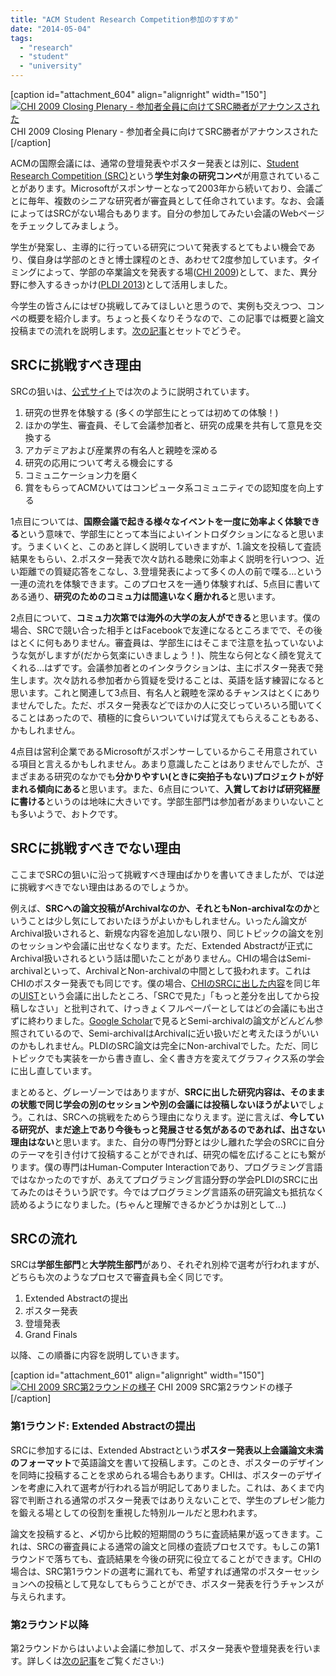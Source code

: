 ```yaml
---
title: "ACM Student Research Competition参加のすすめ"
date: "2014-05-04"
tags: 
  - "research"
  - "student"
  - "university"
---
```


\[caption id="attachment\_604" align="alignright" width="150"\][![CHI 2009 Closing Plenary - 参加者全員に向けてSRC勝者がアナウンスされた](/images/DSC03539-150x150.jpg)](http://junkato.jp/ja/blog/wp-content/uploads/2014/05/DSC03539.jpg) CHI 2009 Closing Plenary - 参加者全員に向けてSRC勝者がアナウンスされた\[/caption\]

ACMの国際会議には、通常の登壇発表やポスター発表とは別に、[Student Research Competition (SRC)](http://src.acm.org/ "SRC Homepage")という**学生対象の研究コンペ**が用意されていることがあります。Microsoftがスポンサーとなって2003年から続いており、会議ごとに毎年、複数のシニアな研究者が審査員として任命されています。なお、会議によってはSRCがない場合もあります。自分の参加してみたい会議のWebページをチェックしてみましょう。

学生が発案し、主導的に行っている研究について発表するとてもよい機会であり、僕自身は学部のときと博士課程のとき、あわせて2度参加しています。タイミングによって、学部の卒業論文を発表する場([CHI 2009](http://www.chi2009.org/Authors/CallForPapers/StudentResearchCompetition.html "Student Research Competition - CHI 2009"))として、また、異分野に参入するきっかけ([PLDI 2013](http://www.cs.wm.edu/~idillig/pldi13-src/ "PLDI 2013 Student Research Competition"))として活用しました。

今学生の皆さんにはぜひ挑戦してみてほしいと思うので、実例も交えつつ、コンペの概要を紹介します。ちょっと長くなりそうなので、この記事では概要と論文投稿までの流れを説明します。[次の記事](http://junkato.jp/ja/blog/2014/05/05/encouragement-on-student-research-compeititon-2/ "Student Research Competitionのすすめ (続き)")とセットでどうぞ。

## SRCに挑戦すべき理由

SRCの狙いは、[公式サイト](http://src.acm.org/ "SRC Homepage")では次のように説明されています。

1. 研究の世界を体験する (多くの学部生にとっては初めての体験！)
2. ほかの学生、審査員、そして会議参加者と、研究の成果を共有して意見を交換する
3. アカデミアおよび産業界の有名人と親睦を深める
4. 研究の応用について考える機会にする
5. コミュニケーション力を磨く
6. 賞をもらってACMひいてはコンピュータ系コミュニティでの認知度を向上する

1点目については、**国際会議で起きる様々なイベントを一度に効率よく体験できる**という意味で、学部生にとって本当によいイントロダクションになると思います。うまくいくと、このあと詳しく説明していきますが、1.論文を投稿して査読結果をもらい、2.ポスター発表で次々訪れる聴衆に効率よく説明を行いつつ、近い距離での質疑応答をこなし、3.登壇発表によって多くの人の前で喋る…という一連の流れを体験できます。このプロセスを一通り体験すれば、5点目に書いてある通り、**研究のためのコミュ力は間違いなく磨かれる**と思います。

2点目について、**コミュ力次第では海外の大学の友人ができる**と思います。僕の場合、SRCで競い合った相手とはFacebookで友達になるところまでで、その後はとくに何もありません。審査員は、学部生にはそこまで注意を払っていないような気がしますが(だから気楽にいきましょう！)、院生なら何となく顔を覚えてくれる…はずです。会議参加者とのインタラクションは、主にポスター発表で発生します。次々訪れる参加者から質疑を受けることは、英語を話す練習になると思います。これと関連して3点目、有名人と親睦を深めるチャンスはとくにありませんでした。ただ、ポスター発表などでほかの人に交じっていろいろ聞いてくることはあったので、積極的に食らいついていけば覚えてもらえることもある、かもしれません。

4点目は営利企業であるMicrosoftがスポンサーしているからこそ用意されている項目と言えるかもしれません。あまり意識したことはありませんでしたが、さまざまある研究のなかでも**分かりやすい(ときに突拍子もない)プロジェクトが好まれる傾向にある**と思います。また、6点目について、**入賞しておけば研究経歴に書ける**というのは地味に大きいです。学部生部門は参加者があまりいないことも多いようで、おトクです。

## SRCに挑戦すべきでない理由

ここまでSRCの狙いに沿って挑戦すべき理由ばかりを書いてきましたが、では逆に挑戦すべきでない理由はあるのでしょうか。

例えば、**SRCへの論文投稿がArchivalなのか、それともNon-archivalなのか**ということは少し気にしておいたほうがよいかもしれません。いったん論文がArchival扱いされると、新規な内容を追加しない限り、同じトピックの論文を別のセッションや会議に出せなくなります。ただ、Extended Abstractが正式にArchival扱いされるという話は聞いたことがありません。CHIの場合はSemi-archivalといって、ArchivalとNon-archivalの中間として扱われます。これはCHIのポスター発表でも同じです。僕の場合、[CHIのSRCに出した内容](http://junkato.jp/multirobot/ "Multi-touch Interface for Controlling Multiple Mobile Robots | junkato.jp")を同じ年の[UIST](http://www.acm.org/uist/uist2009/ "ACM 22nd Symposium on User Interface Software and Technology")という会議に出したところ、「SRCで見た」「もっと差分を出してから投稿しなさい」と批判されて、けっきょくフルペーパーとしてはどの会議にも出さずに終わりました。[Google Scholar](http://scholar.google.co.jp/scholar?oi=bibs&hl=ja&cites=8380341699200760611 "Kato: Multi-touch interface for controlling multiple mobile robots - Google Scholar")で見るとSemi-archivalの論文がどんどん参照されているので、Semi-archivalはArchivalに近い扱いだと考えたほうがいいのかもしれません。PLDIのSRC論文は完全にNon-archivalでした。ただ、同じトピックでも実装を一から書き直し、全く書き方を変えてグラフィクス系の学会に出し直しています。

まとめると、グレーゾーンではありますが、**SRCに出した研究内容は、そのままの状態で同じ学会の別のセッションや別の会議には投稿しないほうがよい**でしょう。これは、SRCへの挑戦をためらう理由になりえます。逆に言えば、**今している研究が、まだ途上であり今後もっと発展させる気があるのであれば、出さない理由はない**と思います。また、自分の専門分野とは少し離れた学会のSRCに自分のテーマを引き付けて投稿することができれば、研究の幅を広げることにも繋がります。僕の専門はHuman-Computer Interactionであり、プログラミング言語ではなかったのですが、あえてプログラミング言語分野の学会PLDIのSRCに出てみたのはそういう訳です。今ではプログラミング言語系の研究論文も抵抗なく読めるようになりました。(ちゃんと理解できるかどうかは別として…)

## SRCの流れ

SRCは**学部生部門**と**大学院生部門**があり、それぞれ別枠で選考が行われますが、どちらも次のようなプロセスで審査員も全く同じです。

1. Extended Abstractの提出
2. ポスター発表
3. 登壇発表
4. Grand Finals

以降、この順番に内容を説明していきます。

\[caption id="attachment\_601" align="alignright" width="150"\][![CHI 2009 SRC第2ラウンドの様子](/images/DSC03237-150x150.jpg)](http://junkato.jp/ja/blog/wp-content/uploads/2014/05/DSC03237.jpg) CHI 2009 SRC第2ラウンドの様子\[/caption\]

### 第1ラウンド: Extended Abstractの提出

SRCに参加するには、Extended Abstractという**ポスター発表以上会議論文未満のフォーマット**で英語論文を書いて投稿します。このとき、ポスターのデザインを同時に投稿することを求められる場合もあります。CHIは、ポスターのデザインを考慮に入れて選考が行われる旨が明記してありました。これは、あくまで内容で判断される通常のポスター発表ではありえないことで、学生のプレゼン能力を鍛える場としての役割を重視した特別ルールだと思われます。

論文を投稿すると、〆切から比較的短期間のうちに査読結果が返ってきます。これは、SRCの審査員による通常の論文と同様の査読プロセスです。もしこの第1ラウンドで落ちても、査読結果を今後の研究に役立てることができます。CHIの場合は、SRC第1ラウンドの選考に漏れても、希望すれば通常のポスターセッションへの投稿として見なしてもらうことができ、ポスター発表を行うチャンスが与えられます。

### 第2ラウンド以降

第2ラウンドからはいよいよ会議に参加して、ポスター発表や登壇発表を行います。詳しくは[次の記事](http://junkato.jp/ja/blog/2014/05/05/encouragement-on-student-research-compeititon-2/ "Student Research Competitionのすすめ (続き)")をご覧ください:)

